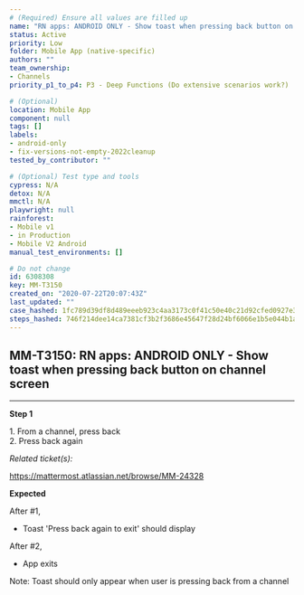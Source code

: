 ```yaml
---
# (Required) Ensure all values are filled up
name: "RN apps: ANDROID ONLY - Show toast when pressing back button on channel screen"
status: Active
priority: Low
folder: Mobile App (native-specific)
authors: ""
team_ownership:
- Channels
priority_p1_to_p4: P3 - Deep Functions (Do extensive scenarios work?)

# (Optional)
location: Mobile App
component: null
tags: []
labels:
- android-only
- fix-versions-not-empty-2022cleanup
tested_by_contributor: ""

# (Optional) Test type and tools
cypress: N/A
detox: N/A
mmctl: N/A
playwright: null
rainforest:
- Mobile v1
- in Production
- Mobile V2 Android
manual_test_environments: []

# Do not change
id: 6308308
key: MM-T3150
created_on: "2020-07-22T20:07:43Z"
last_updated: ""
case_hashed: 1fc789d39df8d489eeeb923c4aa3173c0f41c50e40c21d92cfed0927e3e1a8577e374087b65067d7a9ba31305536e0a4
steps_hashed: 746f214dee14ca7381cf3b2f3686e45647f28d24bf6066e1b5e044b1a77b3ff2ca292def904504398f15c54cac657a87
---
```


<!-- (Auto-generated) Based on frontmatter's "key" and "name" -->

## MM-T3150: RN apps: ANDROID ONLY - Show toast when pressing back button on channel screen

---

**Step 1**

1\. From a channel, press back\
2\. Press back again

_Related ticket(s):_

<https://mattermost.atlassian.net/browse/MM-24328>

**Expected**

After #1,

- Toast 'Press back again to exit' should display

After #2,

- App exits

Note: Toast should only appear when user is pressing back from a channel
